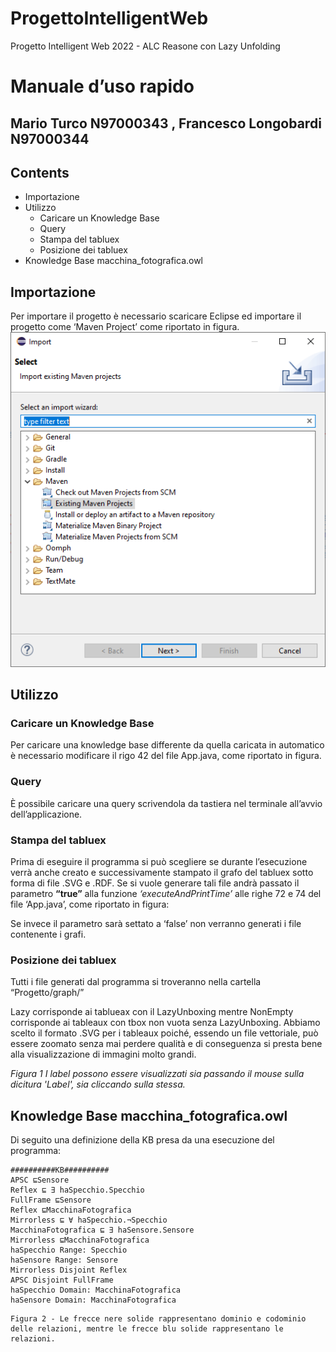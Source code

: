 # ProgettoIntelligentWeb
Progetto Intelligent Web 2022 - ALC Reasone con Lazy Unfolding 

# Manuale d’uso rapido

## Mario Turco N97000343 , Francesco Longobardi N97000344


## Contents

- Importazione
- Utilizzo
   - Caricare un Knowledge Base
   - Query
   - Stampa del tabluex
   - Posizione dei tabluex
- Knowledge Base macchina_fotografica.owl


## Importazione

Per importare il progetto è necessario scaricare Eclipse ed importare il progetto come ‘Maven Project’
come riportato in figura.
![Alt text](/Figures/1.png "Import")

## Utilizzo

### Caricare un Knowledge Base

Per caricare una knowledge base differente da quella caricata in automatico è necessario modificare il rigo
42 del file App.java, come riportato in figura.

### Query

È possibile caricare una query scrivendola da tastiera nel terminale all’avvio dell’applicazione.


### Stampa del tabluex

Prima di eseguire il programma si può scegliere se durante l’esecuzione verrà anche creato e
successivamente stampato il grafo del tabluex sotto forma di file .SVG e .RDF.
Se si vuole generare tali file andrà passato il parametro **“true”** alla funzione _‘executeAndPrintTime’_
alle righe 72 e 74 del file ‘App.java’, come riportato in figura:

Se invece il parametro sarà settato a ‘false’ non verranno generati i file contenente i grafi.

### Posizione dei tabluex

Tutti i file generati dal programma si troveranno nella cartella “Progetto/graph/”

Lazy corrisponde ai tablueax con il LazyUnboxing mentre NonEmpty corrisponde ai tableaux con tbox non
vuota senza LazyUnboxing.
Abbiamo scelto il formato .SVG per i tableaux poiché, essendo un file vettoriale, può essere zoomato senza
mai perdere qualità e di conseguenza si presta bene alla visualizzazione di immagini molto grandi.


_Figura 1 I label possono essere visualizzati sia passando il mouse sulla dicitura 'Label', sia cliccando sulla stessa._


## Knowledge Base macchina_fotografica.owl

Di seguito una definizione della KB presa da una esecuzione del programma:

```
##########KB##########
APSC ⊑Sensore
Reflex ⊑ ∃ haSpecchio.Specchio
FullFrame ⊑Sensore
Reflex ⊑MacchinaFotografica
Mirrorless ⊑ ∀ haSpecchio.¬Specchio
MacchinaFotografica ⊑ ∃ haSensore.Sensore
Mirrorless ⊑MacchinaFotografica
haSpecchio Range: Specchio
haSensore Range: Sensore
Mirrorless Disjoint Reflex
APSC Disjoint FullFrame
haSpecchio Domain: MacchinaFotografica
haSensore Domain: MacchinaFotografica
```
```
Figura 2 - Le frecce nere solide rappresentano dominio e codominio delle relazioni, mentre le frecce blu solide rappresentano le
relazioni.
```

